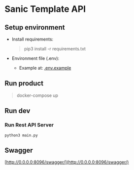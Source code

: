 # Sanic Template API

## Setup environment

* Install requirements:
  > pip3 install -r requirements.txt

* Environment file (.env):
    * Example at: [.env.example](.env.example)
     
## Run product

> docker-compose up

## Run dev

### Run Rest API Server
```
python3 main.py
```

## Swagger

[http://0.0.0.0:8096/swagger/](http://0.0.0.0:8096/swagger/)
